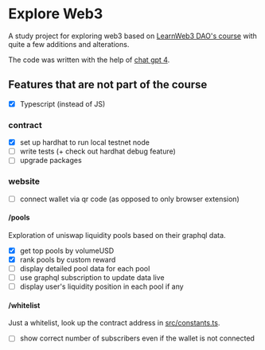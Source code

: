 # Explore Web3

A study project for exploring web3 based on [LearnWeb3 DAO's course](https://learnweb3.io/courses)
with quite a few additions and alterations.

The code was written with the help of [chat gpt 4](https://chat.openai.com/?model=gpt-4).

## Features that are not part of the course

- [x] Typescript (instead of JS)

### contract

- [x] set up hardhat to run local testnet node
- [ ] write tests (+ check out hardhat debug feature)
- [ ] upgrade packages

### website

- [ ] connect wallet via qr code (as opposed to only browser extension)

#### /pools

Exploration of uniswap liquidity pools based on their graphql data.

- [x] get top pools by volumeUSD
- [x] rank pools by custom reward
- [ ] display detailed pool data for each pool
- [ ] use graphql subscription to update data live
- [ ] display user's liquidity position in each pool if any

#### /whitelist

Just a whitelist, look up the contract address in [src/constants.ts](website/src/constants.ts).

- [ ] show correct number of subscribers even if the wallet is not connected
